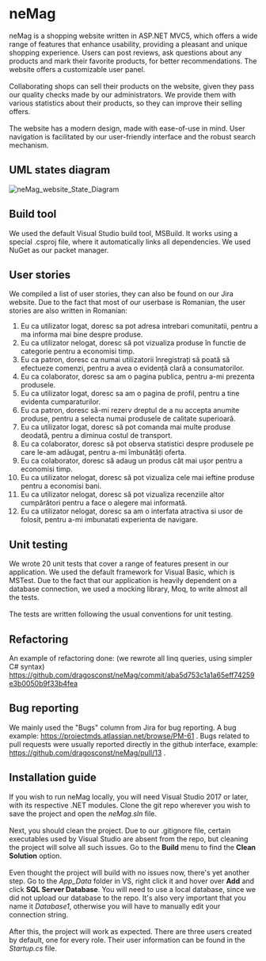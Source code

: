 # neMag
neMag is a shopping website written in ASP.NET MVC5, which offers a wide range of features that enhance usability, providing a pleasant and unique shopping experience. Users can post reviews, ask questions about any products and mark their favorite products, for better recommendations. The website offers a customizable user panel.<br/><br/>
Collaborating shops can sell their products on the website, given they pass our quality checks made by our administrators. We provide them with various statistics about their products, so they can improve their selling offers.<br/><br/>
The website has a modern design, made with ease-of-use in mind. User navigation is facilitated by our user-friendly interface and the robust search mechanism. 

## UML states diagram
![neMag_website_State_Diagram](https://user-images.githubusercontent.com/38582034/121907613-e346e600-cd34-11eb-88c2-4198b81a7a45.png)


## Build tool  
We used the default Visual Studio build tool, MSBuild. It works using a special .csproj file, where it automatically links all dependencies. We used NuGet as our packet manager.

## User stories
We compiled a list of user stories, they can also be found on our Jira website. Due to the fact that most of our userbase is Romanian, the user stories are also written in Romanian:
1. Eu ca utilizator logat, doresc sa pot adresa intrebari comunitatii, pentru a ma informa mai bine despre produse.
2. Eu ca utilizator nelogat, doresc să pot vizualiza produse în functie de categorie pentru a economisi timp.
3. Eu ca patron, doresc ca numai utilizatorii înregistrați să poată să efectueze comenzi, pentru a avea o evidență clară a consumatorilor.
4. Eu ca colaborator, doresc sa am o pagina publica, pentru a-mi prezenta produsele.
5. Eu ca utilizator logat, doresc sa am o pagina de profil, pentru a tine evidenta cumparaturilor.
6. Eu ca patron, doresc să-mi rezerv dreptul de a nu accepta anumite produse, pentru a selecta numai produsele de calitate superioară.
7. Eu ca utilizator logat, doresc să pot comanda mai multe produse deodată, pentru a diminua costul de transport.
8. Eu ca colaborator, doresc să pot observa statistici despre produsele pe care le-am adăugat, pentru a-mi îmbunătăți oferta.
9. Eu ca colaborator, doresc să adaug un produs cât mai ușor pentru a economisi timp.
10. Eu ca utilizator nelogat, doresc să pot vizualiza cele mai ieftine produse pentru a economisi bani.
11. Eu ca utilizator nelogat, doresc să pot vizualiza recenziile altor cumpărători pentru a face o alegere mai informată.
12. Eu ca utilizator nelogat, doresc sa am o interfata atractiva si usor de folosit, pentru a-mi imbunatati experienta de navigare.


## Unit testing
We wrote 20 unit tests that cover a range of features present in our application. We used the default framework for Visual Basic, which is MSTest. Due to the fact that our application is heavily dependent on a database connection, we used a mocking library, Moq, to write almost all the tests. <br/><br/>
The tests are written following the usual conventions for unit testing.

## Refactoring
An example of refactoring done: (we rewrote all linq queries, using simpler C# syntax)
https://github.com/dragosconst/neMag/commit/aba5d753c1a1a65eff74259e3b0050b9f33b4fea

## Bug reporting
We mainly used the "Bugs" column from Jira for bug reporting. A bug example: https://proiectmds.atlassian.net/browse/PM-61 . Bugs related to pull requests were usually reported directly in the github interface, example: https://github.com/dragosconst/neMag/pull/13 .

## Installation guide
If you wish to run neMag locally, you will need Visual Studio 2017 or later, with its respective .NET modules. Clone the git repo wherever you wish to save the project and open the <i>neMag.sln</i> file.<br/><br/>
Next, you should clean the project. Due to our .gitignore file, certain executables used by Visual Studio are absent from the repo, but cleaning the project will solve all such issues. Go to the <b>Build</b> menu to find the <b>Clean Solution</b> option.<br/><br/>
Even thought the project will build with no issues now, there's yet another step. Go to the <i>App_Data</i> folder in VS, right click it and hover over <b>Add</b> and click <b>SQL Server Database</b>. You will need to use a local database, since we did not upload our database to the repo. It's also very important that you name it <i>Database1</i>, otherwise you will have to manually edit your connection string.<br/><br/>
After this, the project will work as expected. There are three users created by default, one for every role. Their user information can be found in the <i>Startup.cs</i> file.


